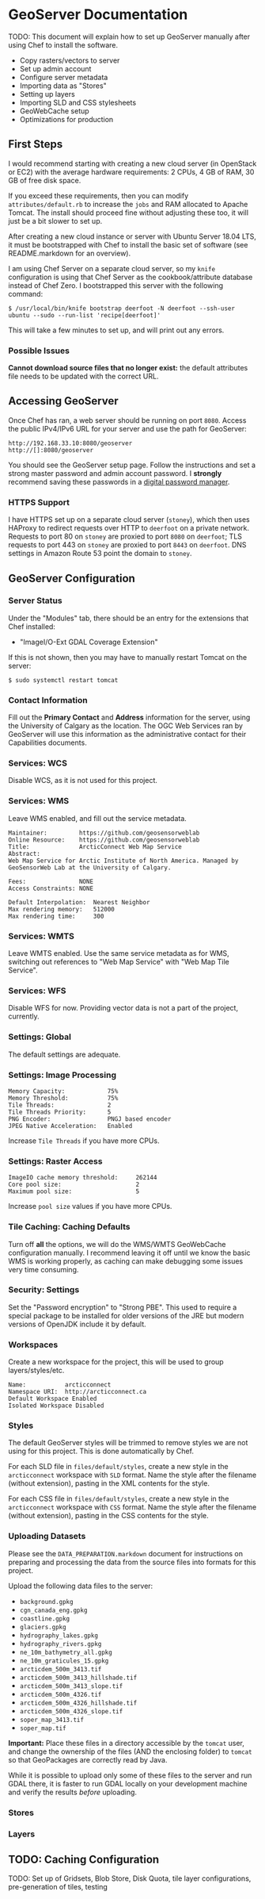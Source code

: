 # GeoServer Documentation

TODO: This document will explain how to set up GeoServer manually after using Chef to install the software.

* Copy rasters/vectors to server
* Set up admin account
* Configure server metadata
* Importing data as "Stores"
* Setting up layers
* Importing SLD and CSS stylesheets
* GeoWebCache setup
* Optimizations for production

## First Steps

I would recommend starting with creating a new cloud server (in OpenStack or EC2) with the average hardware requirements: 2 CPUs, 4 GB of RAM, 30 GB of free disk space.

If you exceed these requirements, then you can modify `attributes/default.rb` to increase the `jobs` and RAM allocated to Apache Tomcat. The install should proceed fine without adjusting these too, it will just be a bit slower to set up.

After creating a new cloud instance or server with Ubuntu Server 18.04 LTS, it must be bootstrapped with Chef to install the basic set of software (see README.markdown for an overview).

I am using Chef Server on a separate cloud server, so my `knife` configuration is using that Chef Server as the cookbook/attribute database instead of Chef Zero. I bootstrapped this server with the following command:

```terminal
$ /usr/local/bin/knife bootstrap deerfoot -N deerfoot --ssh-user ubuntu --sudo --run-list 'recipe[deerfoot]'
```

This will take a few minutes to set up, and will print out any errors.

### Possible Issues

**Cannot download source files that no longer exist:** the default attributes file needs to be updated with the correct URL.

## Accessing GeoServer

Once Chef has ran, a web server should be running on port `8080`. Access the public IPv4/IPv6 URL for your server and use the path for GeoServer:

```
http://192.168.33.10:8080/geoserver
http://[]:8080/geoserver
```

You should see the GeoServer setup page. Follow the instructions and set a strong master password and admin account password. I **strongly** recommend saving these passwords in a [digital password manager][1].

[1]: https://www.pcmag.com/roundup/300318/the-best-password-managers

### HTTPS Support

I have HTTPS set up on a separate cloud server (`stoney`), which then uses HAProxy to redirect requests over HTTP to `deerfoot` on a private network. Requests to port 80 on `stoney` are proxied to port `8080` on `deerfoot`; TLS requests to port 443 on `stoney` are proxied to port `8443` on `deerfoot`. DNS settings in Amazon Route 53 point the domain to `stoney`.

## GeoServer Configuration

### Server Status

Under the "Modules" tab, there should be an entry for the extensions that Chef installed:

* "ImageI/O-Ext GDAL Coverage Extension"

If this is not shown, then you may have to manually restart Tomcat on the server:

```terminal
$ sudo systemctl restart tomcat
```

### Contact Information

Fill out the **Primary Contact** and **Address** information for the server, using the University of Calgary as the location. The OGC Web Services ran by GeoServer will use this information as the administrative contact for their Capabilities documents.

### Services: WCS

Disable WCS, as it is not used for this project.

### Services: WMS

Leave WMS enabled, and fill out the service metadata.

```
Maintainer:         https://github.com/geosensorweblab
Online Resource:    https://github.com/geosensorweblab
Title:              ArcticConnect Web Map Service
Abstract:
Web Map Service for Arctic Institute of North America. Managed by GeoSensorWeb Lab at the University of Calgary.

Fees:               NONE
Access Constraints: NONE

Default Interpolation:  Nearest Neighbor
Max rendering memory:   512000
Max rendering time:     300
```

### Services: WMTS

Leave WMTS enabled. Use the same service metadata as for WMS, switching out references to "Web Map Service" with "Web Map Tile Service".

### Services: WFS

Disable WFS for now. Providing vector data is not a part of the project, currently.

### Settings: Global

The default settings are adequate.

### Settings: Image Processing

```
Memory Capacity:            75%
Memory Threshold:           75%
Tile Threads:               2
Tile Threads Priority:      5
PNG Encoder:                PNGJ based encoder
JPEG Native Acceleration:   Enabled
```

Increase `Tile Threads` if you have more CPUs.

### Settings: Raster Access

```
ImageIO cache memory threshold:     262144
Core pool size:                     2
Maximum pool size:                  5
```

Increase `pool size` values if you have more CPUs.

### Tile Caching: Caching Defaults

Turn off **all** the options, we will do the WMS/WMTS GeoWebCache configuration manually. I recommend leaving it off until we know the basic WMS is working properly, as caching can make debugging some issues very time consuming.

### Security: Settings

Set the "Password encryption" to "Strong PBE". This used to require a special package to be installed for older versions of the JRE but modern versions of OpenJDK include it by default.

### Workspaces

Create a new workspace for the project, this will be used to group layers/styles/etc.

```
Name:           arcticconnect
Namespace URI:  http://arcticconnect.ca
Default Workspace Enabled
Isolated Workspace Disabled
```

### Styles

The default GeoServer styles will be trimmed to remove styles we are not using for this project. This is done automatically by Chef.

For each SLD file in `files/default/styles`, create a new style in the `arcticconnect` workspace with `SLD` format. Name the style after the filename (without extension), pasting in the XML contents for the style.

For each CSS file in `files/default/styles`, create a new style in the `arcticconnect` workspace with `CSS` format. Name the style after the filename (without extension), pasting in the CSS contents for the style.

### Uploading Datasets

Please see the `DATA_PREPARATION.markdown` document for instructions on preparing and processing the data from the source files into formats for this project.

Upload the following data files to the server:

* `background.gpkg`
* `cgn_canada_eng.gpkg`
* `coastline.gpkg`
* `glaciers.gpkg`
* `hydrography_lakes.gpkg`
* `hydrography_rivers.gpkg`
* `ne_10m_bathymetry_all.gpkg`
* `ne_10m_graticules_15.gpkg`
* `arcticdem_500m_3413.tif`
* `arcticdem_500m_3413_hillshade.tif`
* `arcticdem_500m_3413_slope.tif`
* `arcticdem_500m_4326.tif`
* `arcticdem_500m_4326_hillshade.tif`
* `arcticdem_500m_4326_slope.tif`
* `soper_map_3413.tif`
* `soper_map.tif`

**Important:** Place these files in a directory accessible by the `tomcat` user, and change the ownership of the files (AND the enclosing folder) to `tomcat` so that GeoPackages are correctly read by Java.

While it is possible to upload only some of these files to the server and run GDAL there, it is faster to run GDAL locally on your development machine and verify the results *before* uploading.

### Stores

### Layers

## TODO: Caching Configuration

TODO: Set up of Gridsets, Blob Store, Disk Quota, tile layer configurations, pre-generation of tiles, testing
